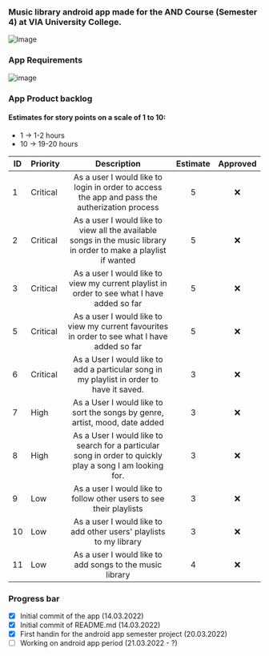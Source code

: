 ### Music library android app made for the AND Course (Semester 4) at VIA University College. 
![Image](https://upload.wikimedia.org/wikipedia/commons/5/5d/VIA_UC_logo.png)

### App Requirements
![image](https://user-images.githubusercontent.com/82092907/158166131-3505404a-68cc-41ae-8492-ffe9cf5207d6.png)

### App Product backlog
#### Estimates for story points on a scale of 1 to 10:
- 1 -> 1-2 hours
- 10 -> 19-20 hours

| ID | Priority | Description   | Estimate  | Approved | 
| -- | -------  |:-------------:| :--------:| :------: | 
| 1  | Critical | As a user I would like to login in order to access the app and pass the autherization process| 5    | ❌      | 
| 2  | Critical | As a user I would like to view all the available songs in the music library in order to make a playlist if wanted|   5     | ❌      | 
| 3  | Critical | As a user I would like to view my current playlist in order to see what I have added so far|    5     | ❌      |
| 5  | Critical | As a user I would like to view my current favourites in order to see what I have added so far|    5     | ❌      |
| 6  | Critical | As a User I would like to add a particular song in my playlist in order to have it saved.  |    3     | ❌      |
| 7  | High | As a User I would like to sort the songs by genre, artist, mood, date added|    3     | ❌      |
| 8  | High | As a User I would like to search for a particular song in order to quickly play a song I am looking for.  |    3     | ❌      |
| 9  | Low | As a user I would like to follow other users to see their playlists  |    3     | ❌      |
| 10  | Low | As a user I would like to add other users' playlists to my library  |    3     | ❌      |
| 11  | Low | As a user I would like to add songs to the music library  |    4    | ❌      |

### Progress bar
- [x] Initial commit of the app (14.03.2022)
- [x] Initial commit of README.md (14.03.2022) 
- [x] First handin for the android app semester project (20.03.2022)
- [ ] Working on android app period (21.03.2022 - ?)
